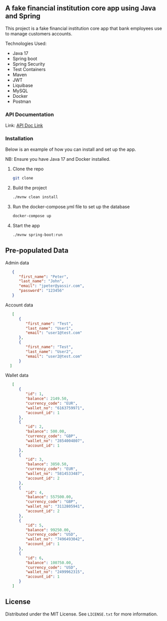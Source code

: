 <!-- ABOUT THE PROJECT -->
## A fake financial institution core app using Java and Spring

This project is a fake financial institution core app that bank employees use to manage customers accounts.

Technologies Used:
* Java 17
* Spring boot
* Spring Security
* Test Containers
* Maven
* JWT
* Liquibase
* MySQL
* Docker
* Postman


### API Documentation

Link: 
[API Doc Link](https://documenter.getpostman.com/view/6887603/2s93Xzw2DS#6a48916f-bc40-4e75-a1c7-c4db435cc6f7)

### Installation

Below is an example of how you can install and set up the app.

NB: Ensure you have Java 17 and Docker installed.

1. Clone the repo
   ```sh
   git clone 
   ```
2. Build the project
   ```sh
   ./mvnw clean install
3. Run the docker-compose.yml file to set up the database
   ```sh
   docker-compose up
   ```
4. Start the app
   ```sh
   ./mvnw spring-boot:run
   ```

##  Pre-populated Data

Admin data
```json
   {
      "first_name": "Peter",
      "last_name": "John",
      "email": "jpeter@yassir.com",
      "password": "123456"
   }
```

Account data
```json
   [
      {
         "first_name": "Test",
         "last_name": "User1",
         "email": "user1@test.com"
      },
      {
         "first_name": "Test",
         "last_name": "User2",
         "email": "user2@test.com"
      }
  ]
```

Wallet data
```json
   [
      {
         "id": 1,
         "balance": 2149.50,
         "currency_code": "EUR",
         "wallet_no": "6163759971",
         "account_id": 1
      },
      {
         "id": 2,
         "balance": 500.00,
         "currency_code": "GBP",
         "wallet_no": "2854004807",
         "account_id": 1
      },
      {
         "id": 3,
         "balance": 3850.50,
         "currency_code": "EUR",
         "wallet_no": "5814533487",
         "account_id": 2
      },
      {
         "id": 4,
         "balance": 557500.00,
         "currency_code": "GBP",
         "wallet_no": "3112805941",
         "account_id": 2
      },
      {
         "id": 5,
         "balance": 99250.00,
         "currency_code": "USD",
         "wallet_no": "7496493042",
         "account_id": 1
      },
      {
         "id": 6,
         "balance": 100750.00,
         "currency_code": "USD",
         "wallet_no": "2499962315",
         "account_id": 1
      }
   ]
```

<!-- LICENSE -->
## License

Distributed under the MIT License. See `LICENSE.txt` for more information.
